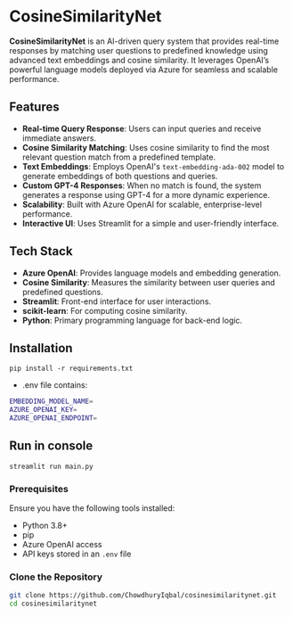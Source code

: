 # CosineSimilarityNet

**CosineSimilarityNet** is an AI-driven query system that provides real-time responses by matching user questions to predefined knowledge using advanced text embeddings and cosine similarity. It leverages OpenAI’s powerful language models deployed via Azure for seamless and scalable performance.

## Features

- **Real-time Query Response**: Users can input queries and receive immediate answers.
- **Cosine Similarity Matching**: Uses cosine similarity to find the most relevant question match from a predefined template.
- **Text Embeddings**: Employs OpenAI's `text-embedding-ada-002` model to generate embeddings of both questions and queries.
- **Custom GPT-4 Responses**: When no match is found, the system generates a response using GPT-4 for a more dynamic experience.
- **Scalability**: Built with Azure OpenAI for scalable, enterprise-level performance.
- **Interactive UI**: Uses Streamlit for a simple and user-friendly interface.

## Tech Stack

- **Azure OpenAI**: Provides language models and embedding generation.
- **Cosine Similarity**: Measures the similarity between user queries and predefined questions.
- **Streamlit**: Front-end interface for user interactions.
- **scikit-learn**: For computing cosine similarity.
- **Python**: Primary programming language for back-end logic.

## Installation
`pip install -r requirements.txt`
- .env file contains:
```bash
EMBEDDING_MODEL_NAME=
AZURE_OPENAI_KEY=
AZURE_OPENAI_ENDPOINT=
```
## Run in console
`streamlit run main.py`

### Prerequisites

Ensure you have the following tools installed:

- Python 3.8+
- pip
- Azure OpenAI access
- API keys stored in an `.env` file

### Clone the Repository

```bash
git clone https://github.com/ChowdhuryIqbal/cosinesimilaritynet.git
cd cosinesimilaritynet
